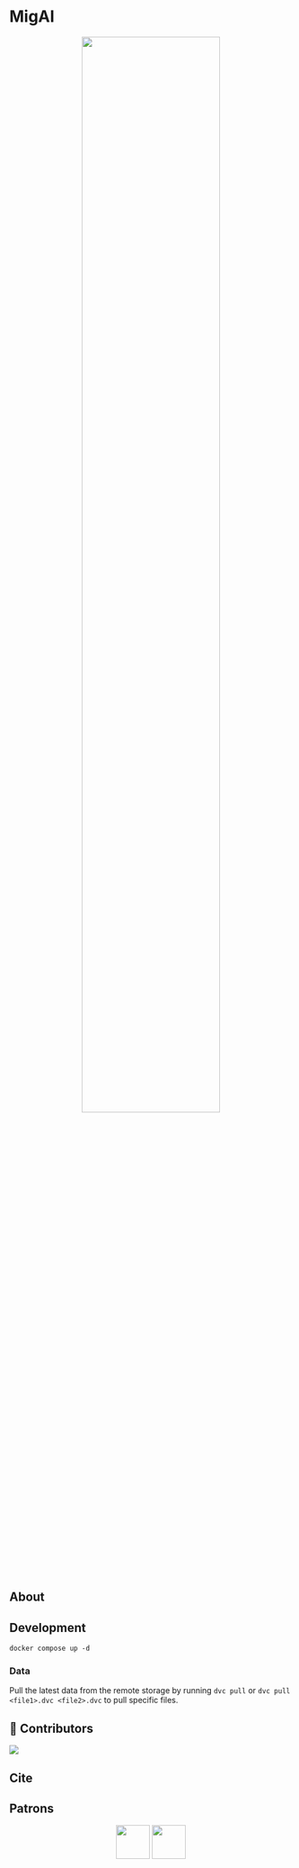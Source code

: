 # MigAI
<div align="center">
   <img src="https://github.com/jamnicki/MigAI/assets/56606076/9cd1dbc7-b402-47a4-b4b9-f8538bd8c5a3" width="70%">
<!--   ![MigAI_logo_big](https://github.com/jamnicki/MigAI/assets/56606076/9cd1dbc7-b402-47a4-b4b9-f8538bd8c5a3) -->
</div>

## About

## Development

```
docker compose up -d
```

### Data

Pull the latest data from the remote storage by running `dvc pull` or `dvc pull <file1>.dvc <file2>.dvc` to pull specific files.

## 🥇 Contributors
<a href="https://github.com/jamnicki/mig-ai/graphs/contributors">
   <img src="https://contrib.rocks/image?repo=jamnicki/mig-ai"/>
</a>

## Cite

## Patrons

<div align="center">
  <img src="https://github.com/jamnicki/mig-ai/assets/56606076/1bf2f7f8-07d7-45e4-a853-00fcf2947a91" height="60">
  <img src="https://github.com/jamnicki/mig-ai/assets/56606076/514f1729-3db1-409b-a9e3-75dab11ee85f" height="60">
</div>
